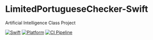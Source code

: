 # LimitedPortugueseChecker-Swift

Artificial Intelligence Class Project

[![Swift][swift-badge]][swift-url]
[![Platform][platform-badge]][platform-url]
[![CI Pipeline][gha-badge]][gha-url]

[swift-badge]: https://img.shields.io/badge/Swift-5.X-orange.svg?style=flat
[swift-url]: https://swift.org
[platform-badge]: https://img.shields.io/badge/Platforms-OS%20X%20--%20Linux-blue.svg?style=flat
[platform-url]: https://swift.org
[gha-badge]: https://github.com/Zialus/IA-LimitedPortugueseChecker-Swift/actions/workflows/swift.yml/badge.svg
[gha-url]: https://github.com/Zialus/IA-LimitedPortugueseChecker-Swift/actions/workflows/swift.yml
